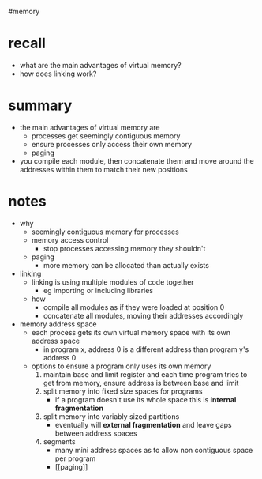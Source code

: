 #memory 

# recall

- what are the main advantages of virtual memory?
- how does linking work?

# summary

- the main advantages of virtual memory are 
	- processes get seemingly contiguous memory
	- ensure processes only access their own memory
	- paging
- you compile each module, then concatenate them and move around the addresses within them to match their new positions
# notes

- why
	- seemingly contiguous memory for processes
	- memory access control
		- stop processes accessing memory they shouldn't
	- paging
		- more memory can be allocated than actually exists
- linking
	- linking is using multiple modules of code together
		- eg importing or including libraries
	- how
		- compile all modules as if they were loaded at position 0
		- concatenate all modules, moving their addresses accordingly
- memory address space
	- each process gets its own virtual memory space with its own address space
		- in program x, address 0 is a different address than program y's address 0
	- options to ensure a program only uses its own memory
		1. maintain base and limit register and each time program tries to get from memory, ensure address is between base and limit
		2. split memory into fixed size spaces for programs
			- if a program doesn't use its whole space this is **internal fragmentation**
		3. split memory into variably sized partitions
			- eventually will **external fragmentation** and leave gaps between address spaces
		4. segments
			- many mini address spaces as to allow non contiguous space per program
			- [[paging]]